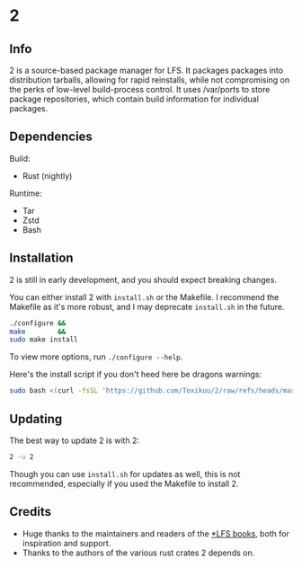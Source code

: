 # 2

## Info
2 is a source-based package manager for LFS. It packages packages into
distribution tarballs, allowing for rapid reinstalls, while not compromising on
the perks of low-level build-process control. It uses /var/ports to store
package repositories, which contain build information for individual packages.

## Dependencies
Build:
- Rust (nightly)

Runtime:
- Tar
- Zstd
- Bash

## Installation
2 is still in early development, and you should expect breaking changes.

You can either install 2 with `install.sh` or the Makefile. I recommend the
Makefile as it's more robust, and I may deprecate `install.sh` in the future.
```bash
./configure &&
make        &&
sudo make install
```

To view more options, run `./configure --help`.

Here's the install script if you don't heed here be dragons warnings:
```bash
sudo bash <(curl -fsSL 'https://github.com/Toxikuu/2/raw/refs/heads/master/install.sh')
```

## Updating
The best way to update 2 is with 2:
```bash
2 -u 2
```

Though you can use `install.sh` for updates as well, this is not recommended,
especially if you used the Makefile to install 2.

## Credits
- Huge thanks to the maintainers and readers of the
  [*LFS books](https://www.linuxfromscratch.org/),
  both for inspiration and support.
- Thanks to the authors of the various rust crates 2 depends on.
